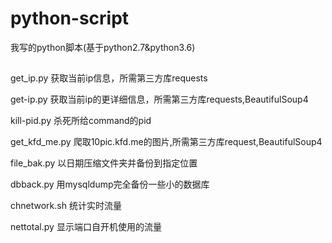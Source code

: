 # python-script
我写的python脚本(基于python2.7&python3.6)

##
get_ip.py 获取当前ip信息，所需第三方库requests

get-ip.py 获取当前ip的更详细信息，所需第三方库requests,BeautifulSoup4

kill-pid.py 杀死所给command的pid

get_kfd_me.py 爬取10pic.kfd.me的图片,所需第三方库request,BeautifulSoup4

file_bak.py 以日期压缩文件夹并备份到指定位置

dbback.py 用mysqldump完全备份一些小的数据库

chnetwork.sh 统计实时流量

nettotal.py 显示端口自开机使用的流量
